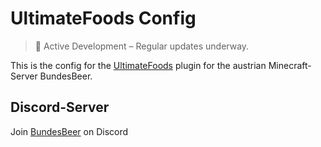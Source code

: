 # UltimateFoods Config

> 🚧 Active Development – Regular updates underway.

This is the config for the [UltimateFoods](https://www.spigotmc.org/resources/✨ultimate-foods-✅-230-custom-foods-✅-1-14-➟-1-20-food-textures-categories-recipes-✨.108082/) plugin for the austrian Minecraft-Server BundesBeer.

## Discord-Server

Join [BundesBeer](https://discord.gg/bier) on Discord
